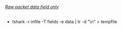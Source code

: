 ###### [Raw packet data field only](https://ask.wireshark.org/questions/15374/dump-raw-packet-data-field-only)
* tshark -r infile -T fields -e data | tr -d "\n" > tempfile
